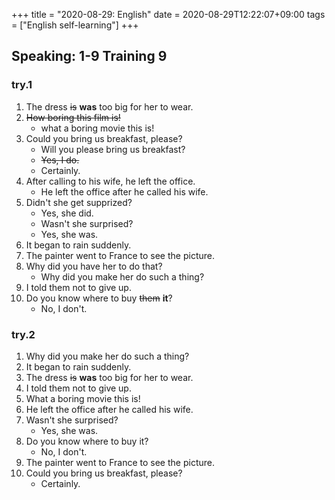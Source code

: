 +++
title =  "2020-08-29: English"
date = 2020-08-29T12:22:07+09:00
tags = ["English self-learning"]
+++

## Speaking: 1-9 Training 9

### try.1

1. The dress ~~is~~ **was** too big for her to wear.
2. ~~How boring this film is!~~
    - what a boring movie this is!
3. Could you bring us breakfast, please?
    - Will you please bring us breakfast?
    - ~~Yes, I do.~~
    - Certainly.
4. After calling to his wife, he left the office.
    - He left the office after he called his wife.
5. Didn't she get supprized?
    - Yes, she did.
    - Wasn't she surprised?
    - Yes, she was.
6. It began to rain suddenly.
7. The painter went to France to see the picture.
8. Why did you have her to do that?
    - Why did you make her do such a thing?
9. I told them not to give up.
10. Do you know where to buy ~~them~~ **it**?
    - No, I don't.

### try.2

1. Why did you make her do such a thing?
2. It began to rain suddenly.
3. The dress ~~is~~ **was** too big for her to wear.
4. I told them not to give up.
5. What a boring movie this is!
6. He left the office after he called his wife.
7. Wasn't she surprised?
    - Yes, she was.
8. Do you know where to buy it?
    - No, I don't.
9. The painter went to France to see the picture.
10. Could you bring us breakfast, please?
    - Certainly.


